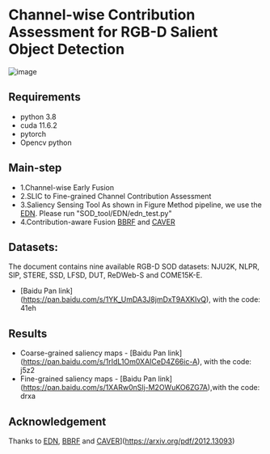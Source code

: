 # Channel-wise Contribution Assessment for RGB-D Salient Object Detection
![image](https://github.com/zhangmoon1/CCA-SOD/blob/main/method_pipeline.png)
## Requirements
- python 3.8
- cuda 11.6.2
- pytorch
- Opencv python
## Main-step
- 1.Channel-wise Early Fusion
- 2.SLIC to Fine-grained Channel Contribution Assessment
- 3.Saliency Sensing Tool
  As shown in Figure Method pipeline, we use the [EDN](https://arxiv.org/pdf/2012.13093). Please run "SOD_tool/EDN/edn_test.py"
- 4.Contribution-aware Fusion
[BBRF](https://ieeexplore.ieee.org/abstract/document/10006743) and [CAVER](https://ieeexplore.ieee.org/abstract/document/10015667)
## Datasets: 
The document contains nine available RGB-D SOD datasets: NJU2K, NLPR, SIP, STERE, SSD, LFSD, DUT, ReDWeb-S and COME15K-E. 
- [Baidu Pan link] (https://pan.baidu.com/s/1YK_UmDA3J8jmDxT9AXKIvQ), with the code: 41eh
## Results
- Coarse-grained saliency maps - [Baidu Pan link] (https://pan.baidu.com/s/1rIdL1Om0XAICeD4Z66ic-A), with the code: j5z2
- Fine-grained saliency maps - [Baidu Pan link] (https://pan.baidu.com/s/1XARw0nSlj-M2OWuKO6ZG7A),with the code: drxa
## Acknowledgement
Thanks to [EDN](https://arxiv.org/pdf/2012.13093), [BBRF](https://ieeexplore.ieee.org/abstract/document/10006743) and [CAVER](https://ieeexplore.ieee.org/abstract/document/10015667)](https://arxiv.org/pdf/2012.13093)


